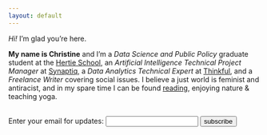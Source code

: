 ```yaml
---
layout: default
---
```


<div class="lead pretty-links">
  <i>Hi!</i> I’m glad you’re here.

  <b>My name is Christine</b> and I’m a <i>Data Science and Public Policy</i> graduate student at the <a href="https://www.hertie-school.org/en/">Hertie School</a>, an <i>Artificial Intelligence Technical Project Manager</i> at <a href="https://www.synaptiq.ai/">Synaptiq</a>, a <i>Data Analytics Technical Expert</i> at <a href="https://www.thinkful.com/">Thinkful</a>, and a <i>Freelance Writer</i> covering social issues. I believe a just world is feminist and antiracist, and in my spare time I can be found <a href="https://christinecepelak.com/reading/">reading</a>, enjoying nature & teaching yoga. 

</div>
<br>
<form
  action="https://buttondown.email/api/emails/embed-subscribe/ccepelak"
  method="post"
  target="popupwindow"
  onsubmit="window.open('https://buttondown.email/ccepelak', 'popupwindow')"
  class="embeddable-buttondown-form"
>
  <label for="bd-email">Enter your email for updates: </label>
  <input type="email" name="email" id="bd-email">
  <input type="hidden" value="1" name="embed">
  <input type="submit" value="subscribe">
 
</form>



